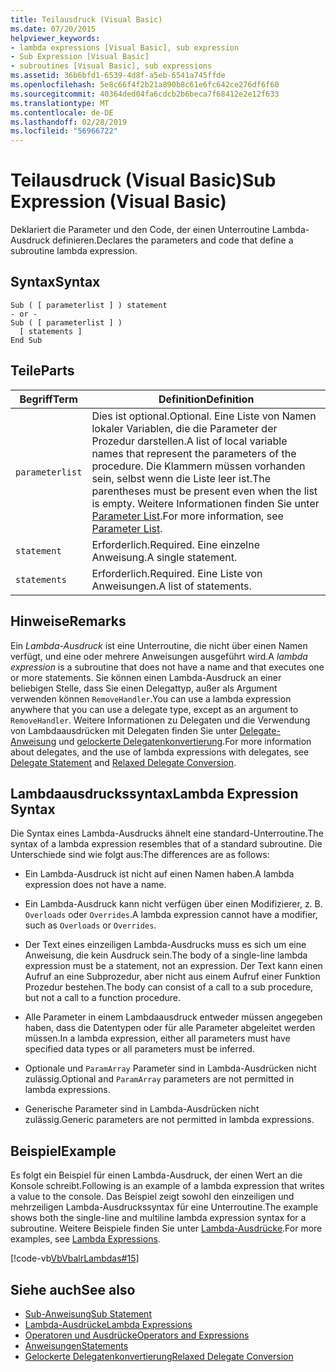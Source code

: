 ```yaml
---
title: Teilausdruck (Visual Basic)
ms.date: 07/20/2015
helpviewer_keywords:
- lambda expressions [Visual Basic], sub expression
- Sub Expression [Visual Basic]
- subroutines [Visual Basic], sub expressions
ms.assetid: 36b6bfd1-6539-4d8f-a5eb-6541a745ffde
ms.openlocfilehash: 5e8c66f4f2b21a890b8c61e6fc642ce276df6f60
ms.sourcegitcommit: 40364ded04fa6cdcb2b6beca7f68412e2e12f633
ms.translationtype: MT
ms.contentlocale: de-DE
ms.lasthandoff: 02/28/2019
ms.locfileid: "56966722"
---
```

# <a name="sub-expression-visual-basic"></a><span data-ttu-id="1d223-102">Teilausdruck (Visual Basic)</span><span class="sxs-lookup"><span data-stu-id="1d223-102">Sub Expression (Visual Basic)</span></span>
<span data-ttu-id="1d223-103">Deklariert die Parameter und den Code, der einen Unterroutine Lambda-Ausdruck definieren.</span><span class="sxs-lookup"><span data-stu-id="1d223-103">Declares the parameters and code that define a subroutine lambda expression.</span></span>  
  
## <a name="syntax"></a><span data-ttu-id="1d223-104">Syntax</span><span class="sxs-lookup"><span data-stu-id="1d223-104">Syntax</span></span>  
  
```  
Sub ( [ parameterlist ] ) statement  
- or -  
Sub ( [ parameterlist ] )  
  [ statements ]  
End Sub  
```  
  
## <a name="parts"></a><span data-ttu-id="1d223-105">Teile</span><span class="sxs-lookup"><span data-stu-id="1d223-105">Parts</span></span>  
  
|<span data-ttu-id="1d223-106">Begriff</span><span class="sxs-lookup"><span data-stu-id="1d223-106">Term</span></span>|<span data-ttu-id="1d223-107">Definition</span><span class="sxs-lookup"><span data-stu-id="1d223-107">Definition</span></span>|  
|---|---|  
|`parameterlist`|<span data-ttu-id="1d223-108">Dies ist optional.</span><span class="sxs-lookup"><span data-stu-id="1d223-108">Optional.</span></span> <span data-ttu-id="1d223-109">Eine Liste von Namen lokaler Variablen, die die Parameter der Prozedur darstellen.</span><span class="sxs-lookup"><span data-stu-id="1d223-109">A list of local variable names that represent the parameters of the procedure.</span></span> <span data-ttu-id="1d223-110">Die Klammern müssen vorhanden sein, selbst wenn die Liste leer ist.</span><span class="sxs-lookup"><span data-stu-id="1d223-110">The parentheses must be present even when the list is empty.</span></span> <span data-ttu-id="1d223-111">Weitere Informationen finden Sie unter [Parameter List](../../../visual-basic/language-reference/statements/parameter-list.md).</span><span class="sxs-lookup"><span data-stu-id="1d223-111">For more information, see [Parameter List](../../../visual-basic/language-reference/statements/parameter-list.md).</span></span>|  
|`statement`|<span data-ttu-id="1d223-112">Erforderlich.</span><span class="sxs-lookup"><span data-stu-id="1d223-112">Required.</span></span> <span data-ttu-id="1d223-113">Eine einzelne Anweisung.</span><span class="sxs-lookup"><span data-stu-id="1d223-113">A single statement.</span></span>|  
|`statements`|<span data-ttu-id="1d223-114">Erforderlich.</span><span class="sxs-lookup"><span data-stu-id="1d223-114">Required.</span></span> <span data-ttu-id="1d223-115">Eine Liste von Anweisungen.</span><span class="sxs-lookup"><span data-stu-id="1d223-115">A list of statements.</span></span>|  
  
## <a name="remarks"></a><span data-ttu-id="1d223-116">Hinweise</span><span class="sxs-lookup"><span data-stu-id="1d223-116">Remarks</span></span>  
 <span data-ttu-id="1d223-117">Ein *Lambda-Ausdruck* ist eine Unterroutine, die nicht über einen Namen verfügt, und eine oder mehrere Anweisungen ausgeführt wird.</span><span class="sxs-lookup"><span data-stu-id="1d223-117">A *lambda expression* is a subroutine that does not have a name and that executes one or more statements.</span></span> <span data-ttu-id="1d223-118">Sie können einen Lambda-Ausdruck an einer beliebigen Stelle, dass Sie einen Delegattyp, außer als Argument verwenden können `RemoveHandler`.</span><span class="sxs-lookup"><span data-stu-id="1d223-118">You can use a lambda expression anywhere that you can use a delegate type, except as an argument to `RemoveHandler`.</span></span> <span data-ttu-id="1d223-119">Weitere Informationen zu Delegaten und die Verwendung von Lambdaausdrücken mit Delegaten finden Sie unter [Delegate-Anweisung](../../../visual-basic/language-reference/statements/delegate-statement.md) und [gelockerte Delegatenkonvertierung](../../../visual-basic/programming-guide/language-features/delegates/relaxed-delegate-conversion.md).</span><span class="sxs-lookup"><span data-stu-id="1d223-119">For more information about delegates, and the use of lambda expressions with delegates, see [Delegate Statement](../../../visual-basic/language-reference/statements/delegate-statement.md) and [Relaxed Delegate Conversion](../../../visual-basic/programming-guide/language-features/delegates/relaxed-delegate-conversion.md).</span></span>  
  
## <a name="lambda-expression-syntax"></a><span data-ttu-id="1d223-120">Lambdaausdruckssyntax</span><span class="sxs-lookup"><span data-stu-id="1d223-120">Lambda Expression Syntax</span></span>  
 <span data-ttu-id="1d223-121">Die Syntax eines Lambda-Ausdrucks ähnelt eine standard-Unterroutine.</span><span class="sxs-lookup"><span data-stu-id="1d223-121">The syntax of a lambda expression resembles that of a standard subroutine.</span></span> <span data-ttu-id="1d223-122">Die Unterschiede sind wie folgt aus:</span><span class="sxs-lookup"><span data-stu-id="1d223-122">The differences are as follows:</span></span>  
  
-   <span data-ttu-id="1d223-123">Ein Lambda-Ausdruck ist nicht auf einen Namen haben.</span><span class="sxs-lookup"><span data-stu-id="1d223-123">A lambda expression does not have a name.</span></span>  
  
-   <span data-ttu-id="1d223-124">Ein Lambda-Ausdruck kann nicht verfügen über einen Modifizierer, z. B. `Overloads` oder `Overrides`.</span><span class="sxs-lookup"><span data-stu-id="1d223-124">A lambda expression cannot have a modifier, such as `Overloads` or `Overrides`.</span></span>  
  
-   <span data-ttu-id="1d223-125">Der Text eines einzeiligen Lambda-Ausdrucks muss es sich um eine Anweisung, die kein Ausdruck sein.</span><span class="sxs-lookup"><span data-stu-id="1d223-125">The body of a single-line lambda expression must be a statement, not an expression.</span></span> <span data-ttu-id="1d223-126">Der Text kann einen Aufruf an eine Subprozedur, aber nicht aus einem Aufruf einer Funktion Prozedur bestehen.</span><span class="sxs-lookup"><span data-stu-id="1d223-126">The body can consist of a call to a sub procedure, but not a call to a function procedure.</span></span>  
  
-   <span data-ttu-id="1d223-127">Alle Parameter in einem Lambdaausdruck entweder müssen angegeben haben, dass die Datentypen oder für alle Parameter abgeleitet werden müssen.</span><span class="sxs-lookup"><span data-stu-id="1d223-127">In a lambda expression, either all parameters must have specified data types or all parameters must be inferred.</span></span>  
  
-   <span data-ttu-id="1d223-128">Optionale und `ParamArray` Parameter sind in Lambda-Ausdrücken nicht zulässig.</span><span class="sxs-lookup"><span data-stu-id="1d223-128">Optional and `ParamArray` parameters are not permitted in lambda expressions.</span></span>  
  
-   <span data-ttu-id="1d223-129">Generische Parameter sind in Lambda-Ausdrücken nicht zulässig.</span><span class="sxs-lookup"><span data-stu-id="1d223-129">Generic parameters are not permitted in lambda expressions.</span></span>  
  
## <a name="example"></a><span data-ttu-id="1d223-130">Beispiel</span><span class="sxs-lookup"><span data-stu-id="1d223-130">Example</span></span>  
 <span data-ttu-id="1d223-131">Es folgt ein Beispiel für einen Lambda-Ausdruck, der einen Wert an die Konsole schreibt.</span><span class="sxs-lookup"><span data-stu-id="1d223-131">Following is an example of a lambda expression that writes a value to the console.</span></span> <span data-ttu-id="1d223-132">Das Beispiel zeigt sowohl den einzeiligen und mehrzeiligen Lambda-Ausdruckssyntax für eine Unterroutine.</span><span class="sxs-lookup"><span data-stu-id="1d223-132">The example shows both the single-line and multiline lambda expression syntax for a subroutine.</span></span> <span data-ttu-id="1d223-133">Weitere Beispiele finden Sie unter [Lambda-Ausdrücke](../../../visual-basic/programming-guide/language-features/procedures/lambda-expressions.md).</span><span class="sxs-lookup"><span data-stu-id="1d223-133">For more examples, see [Lambda Expressions](../../../visual-basic/programming-guide/language-features/procedures/lambda-expressions.md).</span></span>  
  
 [!code-vb[VbVbalrLambdas#15](~/samples/snippets/visualbasic/VS_Snippets_VBCSharp/VbVbalrLambdas/VB/Class1.vb#15)]  
  
## <a name="see-also"></a><span data-ttu-id="1d223-134">Siehe auch</span><span class="sxs-lookup"><span data-stu-id="1d223-134">See also</span></span>
- [<span data-ttu-id="1d223-135">Sub-Anweisung</span><span class="sxs-lookup"><span data-stu-id="1d223-135">Sub Statement</span></span>](../../../visual-basic/language-reference/statements/sub-statement.md)
- [<span data-ttu-id="1d223-136">Lambda-Ausdrücke</span><span class="sxs-lookup"><span data-stu-id="1d223-136">Lambda Expressions</span></span>](../../../visual-basic/programming-guide/language-features/procedures/lambda-expressions.md)
- [<span data-ttu-id="1d223-137">Operatoren und Ausdrücke</span><span class="sxs-lookup"><span data-stu-id="1d223-137">Operators and Expressions</span></span>](../../../visual-basic/programming-guide/language-features/operators-and-expressions/index.md)
- [<span data-ttu-id="1d223-138">Anweisungen</span><span class="sxs-lookup"><span data-stu-id="1d223-138">Statements</span></span>](../../../visual-basic/programming-guide/language-features/statements.md)
- [<span data-ttu-id="1d223-139">Gelockerte Delegatenkonvertierung</span><span class="sxs-lookup"><span data-stu-id="1d223-139">Relaxed Delegate Conversion</span></span>](../../../visual-basic/programming-guide/language-features/delegates/relaxed-delegate-conversion.md)
